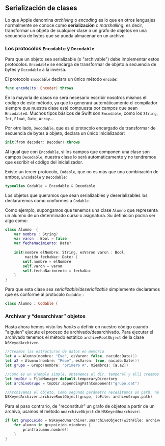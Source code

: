 ## Serialización de clases 

Lo que Apple denomina *archiving* o *encoding* es lo que en otros lenguajes normalmente se conoce como **serialización** o *marshalling*, es decir, transformar un objeto de cualquier clase o un grafo de objetos en una secuencia de bytes que se pueda almacenar en un archivo.

### Los protocolos `Encodable` y `Decodable` 

Para que un objeto sea serializable (o "archivable") debe implementar estos protocolos. `Encodable` se encarga de transformar de objeto a secuencia de bytes y `Decodable` a la inversa.

El protocolo `Encodable` declara un único método `encode`:

```swift
func encode(to: Encoder) throws
```

En la mayoría de casos no será necesario escribir nosotros mismos el código de este método, ya que lo generará automáticamente el compilador siempre que nuestra clase esté compuesta por campos que sean `Encodable`s. Muchos tipos básicos de Swift son `Encodable`, como los `String`, `Int`, `Float`, `Date`, `Array`...

Por otro lado, `Decodable`, que es el protocolo encargado de transformar de secuencia de bytes a objeto, declara un único inicializador:

```swift
init(from decoder: Decoder) throws
```

Al igual que con `Encodable`, si los campos que componen una clase son campos `Decodable`, nuestra clase lo será automáticamente y no tendremos que escribir el código del inicializador.

Existe un tercer protocolo, `Codable`, que no es más que una combinación de ambos, `Encodable` y `Decodable`:

```swift
typealias Codable = Encodable & Decodable
```

Los objetos que queramos que sean serializables y deserializables los declararemos como conformes a `Codable`.

Como ejemplo, supongamos que tenemos una clase `Alumno` que representa un alumno de un determinado curso o asignatura. Su definición podría ser algo como:

```swift
class Alumno  {
    var nombre : String?
    var varon : Bool = false
    var fechaNacimiento: Date?
    
    init(nombre elNombre: String, esVaron varon : Bool,
         nacido fechaNac: Date) {
        self.nombre = elNombre
        self.varon = varon
        self.fechaNacimiento = fechaNac
    }
}
```

Para que esta clase sea *serializable/deserializable* simplemente declaramos que es conforme al protocolo `Codable` :

```swift
class Alumno : Codable {
```


### Archivar y “desarchivar” objetos

Hasta ahora hemos visto los *hooks* a definir en nuestro código cuando "alguien" ejecute el proceso de archivado/desarchivado. Para ejecutar el archivado tenemos el método estático `archiveRootObject` de la clase `NSKeyedArchiver`. 

```swift
//Creamos las estructuras de datos en memoria
let a = Alumno(nombre: "Eva", esVaron: false, nacido:Date())
let a2 = Alumno(nombre: "Pepe", esVaron: true, nacido:Date())
let grupo = Grupo(nombre: "primero A", miembros: [a,a2])

//Como es un ejemplo simple, obtenemos el dir. temporal y allí creamos un archivo
let tmpDir = FileManager.default.temporaryDirectory
let archivoGrupo = tmpDir.appendingPathComponent("grupo.dat")

//Archivamos el objeto. Como segundo parámetro necesitamos un path, no una URL
NSKeyedArchiver.archiveRootObject(grupo, toFile: archivoGrupo.path)
```

Para el paso contrario, de "reconstituir" un grafo de objetos a partir de un archivo, usamos el método `unarchiveObject` de `NSKeyedUnarchiver`:

```swift
if let grupoLeido = NSKeyedUnarchiver.unarchiveObject(withFile: archivoGrupo.path) as? Grupo {
    for alumno in grupoLeido.miembros {
        print(alumno.nombre!)
    }
}
```
